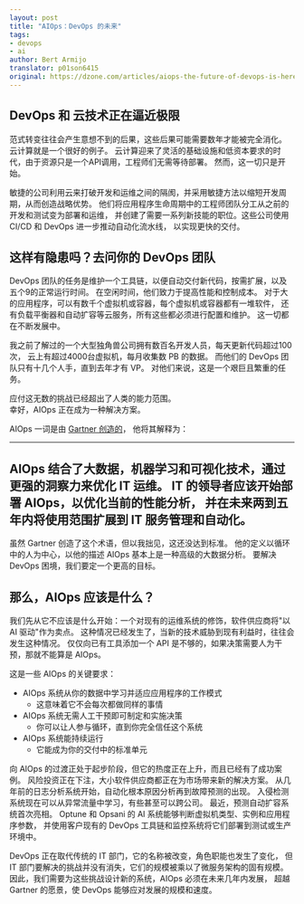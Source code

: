 ```yaml
---
layout: post
title: "AIOps：DevOps 的未来"
tags:
- devops
- ai
author: Bert Armijo
translator: p01son6415
original: https://dzone.com/articles/aiops-the-future-of-devops-is-here
---
```


## DevOps 和 云技术正在逼近极限

范式转变往往会产生意想不到的后果，这些后果可能需要数年才能被完全消化。
云计算就是一个很好的例子。
云计算迎来了灵活的基础设施和低资本要求的时代，由于资源只是一个API调用，工程师们无需等待部署。
然而，这一切只是开始。

敏捷的公司利用云来打破开发和运维之间的隔阂，并采用敏捷方法以缩短开发周期，从而创造战略优势。
他们将应用程序生命周期中的工程师团队分工从之前的开发和测试变为部署和运维，
并创建了需要一系列新技能的职位。这些公司使用 CI/CD 和 DevOps 进一步推动自动化流水线，
以实现更快的交付。

## 这样有隐患吗？去问你的 DevOps 团队

DevOps 团队的任务是维护一个工具链，以便自动交付新代码，按需扩展，以及五个9的正常运行时间。
在空闲时间，他们致力于提高性能和控制成本。
对于大的应用程序，可以有数千个虚拟机或容器，每个虚拟机或容器都有一堆软件，
还有负载平衡器和自动扩容等云服务，所有这些都必须进行配置和维护。
这一切都在不断发展中。

我之前了解过的一个大型独角兽公司拥有数百名开发人员，每天更新代码超过100次，
云上有超过4000台虚拟机，每月收集数 PB 的数据。
而他们的 DevOps 团队只有十几个人手，直到去年才有 VP。
对他们来说，这是一个艰巨且繁重的任务。

应付这无数的挑战已经超出了人类的能力范围。  
幸好，AIOps 正在成为一种解决方案。

AIOps 一词是由 [Gartner 创造的](https://www.gartner.com/doc/3892967/market-guide-aiops-platforms)，
他将其解释为：

---
AIOps 结合了大数据，机器学习和可视化技术，通过更强的洞察力来优化 IT 运维。
IT 的领导者应该开始部署 AIOps，以优化当前的性能分析，
并在未来两到五年内将使用范围扩展到 IT 服务管理和自动化。
---

虽然 Gartner 创造了这个术语，但以我拙见，这还没达到标准。
他的定义以循环中的人为中心，以他的描述 AIOps 基本上是一种高级的大数据分析。
要解决 DevOps 困境，我们要定一个更高的目标。

## 那么，AIOps 应该是什么？

我们先从它不应该是什么开始：一个对现有的运维系统的修饰，软件供应商将"以 AI 驱动"作为卖点。
这种情况已经发生了，当新的技术威胁到现有利益时，往往会发生这种情况。
仅仅向已有工具添加一个 API 是不够的，如果决策需要人为干预，那就不能算是 AIOps。

这是一些 AIOps 的关键要求：
- AIOps 系统从你的数据中学习并适应应用程序的工作模式
  + 这意味着它不会每次都做同样的事情
- AIOps 系统无需人工干预即可制定和实施决策
  + 你可以让人参与循环，直到你完全信任这个系统
- AIOps 系统能持续运行
  + 它能成为你的交付中的标准单元
  
向 AIOps 的过渡正处于起步阶段，但它的热度正在上升，而且已经有了成功案例。
风险投资正在下注，大小软件供应商都正在为市场带来新的解决方案。
从几年前的日志分析系统开始，自动化根本原因分析再到故障预测的出现。
入侵检测系统现在可以从异常流量中学习，有些甚至可以跨公司。
最近，预测自动扩容系统首次亮相。
Optune 和 Opsani 的 AI 系统能够判断虚拟机类型、实例和应用程序参数，
并使用客户现有的 DevOps 工具链和监控系统将它们部署到测试或生产环境中。

DevOps 正在取代传统的 IT 部门，它的名称被改变，角色职能也发生了变化，
但 IT 部门要解决的挑战并没有消失，它们的规模被乘以了微服务架构的固有规模。
因此，我们需要为这些挑战设计新的系统，AIOps 必须在未来几年内发展，
超越 Gartner 的愿景，使 DevOps 能够应对发展的规模和速度。